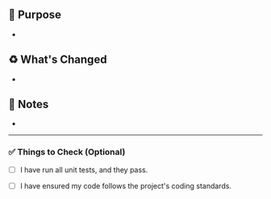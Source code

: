 <!-- Explain the purpose of this pull request. Provide any relevant context or link related issues. -->
## :eyes: Purpose

*

<!-- Describe what has been changed in this pull request. Be specific about what has been added, modified, or fixed. As part of good code hygiene, include a reminder for contributors to check and update packages to their latest versions. -->
## :recycle: What's Changed

*

<!-- Add any additional notes, such as special instructions for testing, potential impacts on other areas of the codebase, etc. -->
## :memo: Notes

*

---
<!-- Optionally, check you've completed the following actions before submitting the PR -->
### :white_check_mark: Things to Check (Optional)

- [ ] I have run all unit tests, and they pass.
- [ ] I have ensured my code follows the project's coding standards.

